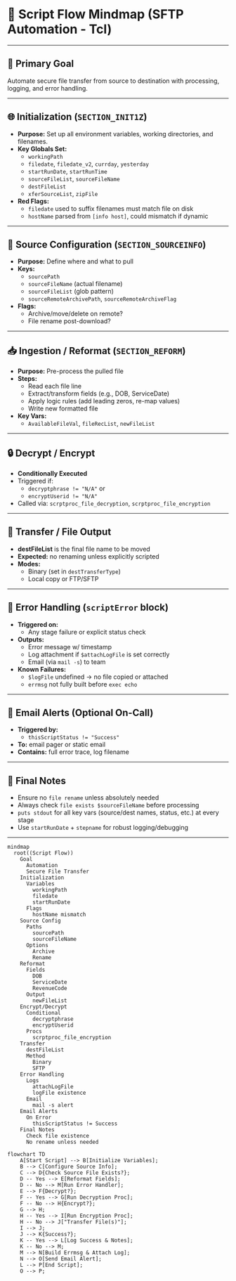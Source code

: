 # 🧠 Script Flow Mindmap (SFTP Automation - Tcl)

---

## 🎯 Primary Goal

Automate secure file transfer from source to destination with processing, logging, and error handling.

---

## 🌐 Initialization (`SECTION_INIT1Z`)

- **Purpose:** Set up all environment variables, working directories, and filenames.
- **Key Globals Set:**
  - `workingPath`
  - `filedate`, `filedate_v2`, `currday`, `yesterday`
  - `startRunDate`, `startRunTime`
  - `sourceFileList`, `sourceFileName`
  - `destFileList`
  - `xferSourceList`, `zipFile`
- **Red Flags:**
  - `filedate` used to suffix filenames must match file on disk
  - `hostName` parsed from `[info host]`, could mismatch if dynamic

---

## 📂 Source Configuration (`SECTION_SOURCEINFO`)

- **Purpose:** Define where and what to pull
- **Keys:**
  - `sourcePath`
  - `sourceFileName` (actual filename)
  - `sourceFileList` (glob pattern)
  - `sourceRemoteArchivePath`, `sourceRemoteArchiveFlag`
- **Flags:**
  - Archive/move/delete on remote?
  - File rename post-download?

---

## 📥 Ingestion / Reformat (`SECTION_REFORM`)

- **Purpose:** Pre-process the pulled file
- **Steps:**
  - Read each file line
  - Extract/transform fields (e.g., DOB, ServiceDate)
  - Apply logic rules (add leading zeros, re-map values)
  - Write new formatted file
- **Key Vars:**
  - `AvailableFileVal`, `fileRecList`, `newFileList`

---

## 🔒 Decrypt / Encrypt

- **Conditionally Executed**
- Triggered if:
  - `decryptphrase != "N/A"` or
  - `encryptUserid != "N/A"`
- Called via: `scrptproc_file_decryption`, `scrptproc_file_encryption`

---

## 🚚 Transfer / File Output

- **destFileList** is the final file name to be moved
- **Expected:** no renaming unless explicitly scripted
- **Modes:**
  - Binary (set in `destTransferType`)
  - Local copy or FTP/SFTP

---

## 🧨 Error Handling (`scriptError` block)

- **Triggered on:**
  - Any stage failure or explicit status check
- **Outputs:**
  - Error message w/ timestamp
  - Log attachment if `$attachLogFile` is set correctly
  - Email (via `mail -s`) to team
- **Known Failures:**
  - `$logFile` undefined → no file copied or attached
  - `errmsg` not fully built before `exec echo`

---

## 📧 Email Alerts (Optional On-Call)

- **Triggered by:**
  - `thisScriptStatus != "Success"`
- **To:** email pager or static email
- **Contains:** full error trace, log filename

---

## 🔁 Final Notes

- Ensure no `file rename` unless absolutely needed
- Always check `file exists $sourceFileName` before processing
- `puts stdout` for all key vars (source/dest names, status, etc.) at every stage
- Use `startRunDate` + `stepname` for robust logging/debugging

---

```mermaid
mindmap
  root((Script Flow))
    Goal
      Automation
      Secure File Transfer
    Initialization
      Variables
        workingPath
        filedate
        startRunDate
      Flags
        hostName mismatch
    Source Config
      Paths
        sourcePath
        sourceFileName
      Options
        Archive
        Rename
    Reformat
      Fields
        DOB
        ServiceDate
        RevenueCode
      Output
        newFileList
    Encrypt/Decrypt
      Conditional
        decryptphrase
        encryptUserid
      Procs
        scrptproc_file_encryption
    Transfer
      destFileList
      Method
        Binary
        SFTP
    Error Handling
      Logs
        attachLogFile
        logFile existence
      Email
        mail -s alert
    Email Alerts
      On Error
        thisScriptStatus != Success
    Final Notes
      Check file existence
      No rename unless needed
```

```mermaid
flowchart TD
    A[Start Script] --> B[Initialize Variables];
    B --> C[Configure Source Info];
    C --> D{Check Source File Exists?};
    D -- Yes --> E[Reformat Fields];
    D -- No --> M[Run Error Handler];
    E --> F{Decrypt?};
    F -- Yes --> G[Run Decryption Proc];
    F -- No --> H{Encrypt?};
    G --> H;
    H -- Yes --> I[Run Encryption Proc];
    H -- No --> J["Transfer File(s)"];
    I --> J;
    J --> K{Success?};
    K -- Yes --> L[Log Success & Notes];
    K -- No --> M;
    M --> N[Build Errmsg & Attach Log];
    N --> O[Send Email Alert];
    L --> P[End Script];
    O --> P;

```

